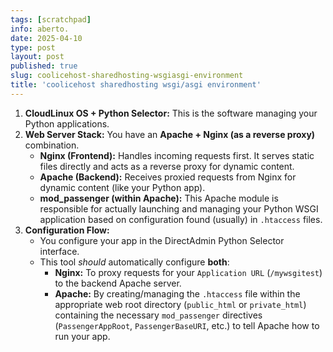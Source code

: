 ```yaml
---
tags: [scratchpad]
info: aberto.
date: 2025-04-10
type: post
layout: post
published: true
slug: coolicehost-sharedhosting-wsgiasgi-environment
title: 'coolicehost sharedhosting wsgi/asgi environment'
---
```

1.  **CloudLinux OS + Python Selector:** This is the software managing your Python applications.
2.  **Web Server Stack:** You have an **Apache + Nginx (as a reverse proxy)** combination.
    *   **Nginx (Frontend):** Handles incoming requests first. It serves static files directly and acts as a reverse proxy for dynamic content.
    *   **Apache (Backend):** Receives proxied requests from Nginx for dynamic content (like your Python app).
    *   **mod_passenger (within Apache):** This Apache module is responsible for actually launching and managing your Python WSGI application based on configuration found (usually) in `.htaccess` files.
3.  **Configuration Flow:**
    *   You configure your app in the DirectAdmin Python Selector interface.
    *   This tool *should* automatically configure **both**:
        *   **Nginx:** To proxy requests for your `Application URL` (`/mywsgitest`) to the backend Apache server.
        *   **Apache:** By creating/managing the `.htaccess` file within the appropriate web root directory (`public_html` or `private_html`) containing the necessary `mod_passenger` directives (`PassengerAppRoot`, `PassengerBaseURI`, etc.) to tell Apache how to run your app.